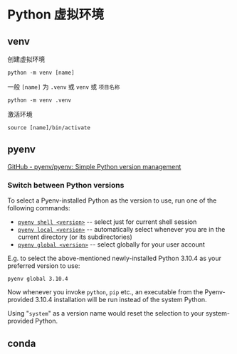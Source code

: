 # Python 虚拟环境


## venv


创建虚拟环境

```shell
python -m venv [name]
```


一般 `[name]` 为 `.venv` 或 `venv` 或 `项目名称`


```shell
python -m venv .venv
```

激活环境

```shell
source [name]/bin/activate
```

## pyenv


[GitHub - pyenv/pyenv: Simple Python version management](https://github.com/pyenv/pyenv)

### Switch between Python versions

[](https://github.com/pyenv/pyenv#switch-between-python-versions)

To select a Pyenv-installed Python as the version to use, run one of the following commands:

- [`pyenv shell <version>`](https://github.com/pyenv/pyenv/blob/master/COMMANDS.md#pyenv-shell) -- select just for current shell session
- [`pyenv local <version>`](https://github.com/pyenv/pyenv/blob/master/COMMANDS.md#pyenv-local) -- automatically select whenever you are in the current directory (or its subdirectories)
- [`pyenv global <version>`](https://github.com/pyenv/pyenv/blob/master/COMMANDS.md#pyenv-shell) -- select globally for your user account

E.g. to select the above-mentioned newly-installed Python 3.10.4 as your preferred version to use:

```shell
pyenv global 3.10.4
```

Now whenever you invoke `python`, `pip` etc., an executable from the Pyenv-provided 3.10.4 installation will be run instead of the system Python.

Using "`system`" as a version name would reset the selection to your system-provided Python.



## conda


